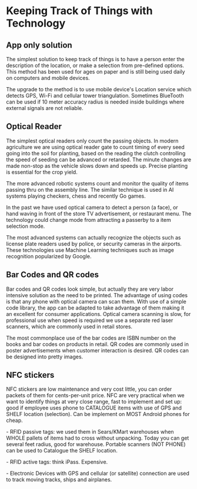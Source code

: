 # Keeping Track of Things with Technology



## App only solution

The simplest solution to keep track of things is to have a person enter the description of the location, or make a selection from pre-defined options. This method has been used for ages on paper and is still being used daily on computers and mobile devices.

The upgrade to the method is to use mobile device's Location service which detects GPS, Wi-Fi and cellular tower triangulation. Sometimes BlueTooth can be used if 10 meter accuracy radius is needed inside buildings where external signals are not reliable.

## Optical Reader

The simplest optical readers only count the passing objects. In modern agriculture we are using optical reader gate to count timing of every seed going into the soil for planting, based on the reading the clutch controlling the speed of seeding can be advanced or retarded. The minute changes are made non-stop as the vehicle slows down and speeds up. Precise planting is essential for the crop yield.

The more advanced robotic systems count and monitor the quality of items passing thru on the assembly line. The similar technique is used in AI systems playing checkers, chess and recently Go games.

In the past we have used optical camera to detect a person (a face), or hand waving in front of the store TV advertisement, or restaurant menu. The technology could change mode from attracting a passerby to a item selection mode.

The most advanced systems can actually recognize the objects such as license plate readers used by police, or security cameras in the airports. These technologies use Machine Learning techniques such as image recognition popularized by Google.



## Bar Codes and QR codes

Bar codes and QR codes look simple, but actually they are very labor intensive solution as the need to be printed. The advantage of using codes is that any phone with optical camera can scan them. With use of a simple code library, the app can be adapted to take advantage of them making it an excellent for consumer applications. Optical camera scanning is slow, for professional use when speed is required we use a separate red laser scanners, which are commonly used in retail stores.

The most commonplace use of the bar codes are ISBN number on the books and bar codes on products in retail. QR codes are commonly used in poster advertisements when customer interaction is desired. QR codes can be designed into pretty images.

## NFC stickers

NFC stickers are low maintenance and very cost little, you can order packets of them for cents-per-unit price. NFC are very practical when we want to identify things at very close range, fast to implement and set up: good if employee uses phone to CATALOGUE items with use of GPS and SHELF location (selection). Can be implement on MOST Android phones for cheap.

\- RFID passive tags: we used them in Sears/KMart warehouses when WHOLE pallets of items had to cross without unpacking. Today you can get several feet radius, good for warehouse. Portable scanners (NOT PHONE) can be used to Catalogue the SHELF location.

\- RFID active tags: think iPass. Expensive.

\- Electronic Devices with GPS and cellular (or satellite) connection are used to track moving tracks, ships and airplanes.